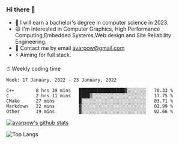 ### Hi there 👋
<!--I have been a GitHub member for [![Years Badge](https://badges.pufler.dev/years/avarpow)](https://badges.pufler.dev)-->
- 🌱 I will earn a bachelor's degree in computer science in 2023.
- 😄 I'm interested in Computer Graphics, High Performance Computing,Embedded Systems,Web design and Site Reliability Engineering.
- 💬 Contact me by email avarpow@gmail.com
- ⚡ Aiming for full stack.

<!--💻 Coding Activity Logging

[![Commits Badge](https://badges.pufler.dev/commits/weekly/avarpow)](https://badges.pufler.dev)-->

⏱ Weekly coding time
<!--START_SECTION:waka-->
```text
Week: 17 January, 2022 - 23 January, 2022

C++        8 hrs 39 mins   █████████████████▓░░░░░░░   70.33 % 
C          2 hrs 11 mins   ████▒░░░░░░░░░░░░░░░░░░░░   17.75 % 
CMake      27 mins         █░░░░░░░░░░░░░░░░░░░░░░░░   03.71 % 
Markdown   22 mins         ▓░░░░░░░░░░░░░░░░░░░░░░░░   02.99 % 
Other      19 mins         ▓░░░░░░░░░░░░░░░░░░░░░░░░   02.66 % 
```
<!--END_SECTION:waka-->

[![avarpow's github stats](https://github-readme-stats.vercel.app/api?username=avarpow&count_private=true&show_icons=true&hide=issues&hide_border=true)](https://github.com/anuraghazra/github-readme-stats)

![Top Langs](https://github-readme-stats.vercel.app/api/top-langs/?username=avarpow&layout=compact&hide_border=true) 
<!--[![avarpow's wakatime stats](https://github-readme-stats.vercel.app/api/wakatime?username=avarpow)](https://github.com/anuraghazra/github-readme-stats)-->
